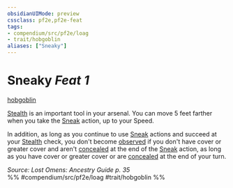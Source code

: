 ```yaml
---
obsidianUIMode: preview
cssclass: pf2e,pf2e-feat
tags:
- compendium/src/pf2e/loag
- trait/hobgoblin
aliases: ["Sneaky"]
---
```

# Sneaky  *Feat 1*  
[hobgoblin](hobgoblin-locg.md "Hobgoblin Ancestry & Heritage Trait")  


[Stealth](skills.md#Stealth) is an important tool in your arsenal. You can move 5 feet farther when you take the [Sneak](sneak.md) action, up to your Speed.

In addition, as long as you continue to use [Sneak](sneak.md) actions and succeed at your [Stealth](skills.md#Stealth) check, you don't become [observed](conditions.md#Observed) if you don't have cover or greater cover and aren't [concealed](conditions.md#Concealed) at the end of the [Sneak](sneak.md) action, as long as you have cover or greater cover or are [concealed](conditions.md#Concealed) at the end of your turn.

*Source: Lost Omens: Ancestry Guide p. 35*  
%% #compendium/src/pf2e/loag #trait/hobgoblin %%
